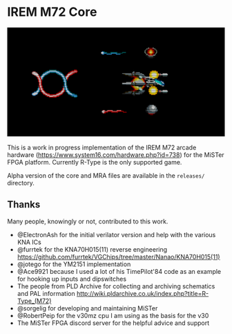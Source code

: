 # IREM M72 Core

![](docs/header_small.png)

This is a work in progress implementation of the IREM M72 arcade hardware (https://www.system16.com/hardware.php?id=738) for the MiSTer FPGA platform. Currently R-Type is the only supported game.

Alpha version of the core and MRA files are available in the `releases/` directory.

## Thanks
Many people, knowingly or not, contributed to this work.
- @ElectronAsh for the initial verilator version and help with the various KNA ICs
- @furrtek for the KNA70H015(11) reverse engineering https://github.com/furrtek/VGChips/tree/master/Nanao/KNA70H015(11)
- @jotego for the YM2151 implementation
- @Ace9921 because I used a lot of his TimePilot'84 code as an example for hooking up inputs and dipswitches
- The people from PLD Archive for collecting and archiving schematics and PAL information http://wiki.pldarchive.co.uk/index.php?title=R-Type_(M72)
- @sorgelig for developing and maintaining MiSTer
- @RobertPeip for the v30mz cpu I am using as the basis for the v30
- The MiSTer FPGA discord server for the helpful advice and support


